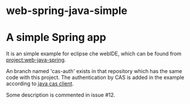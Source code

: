 # web-spring-java-simple
# A simple Spring app  
It is an simple example for eclipse che webIDE, which can be found from [project:web-java-spring](https://github.com/wangmengqiang001/web-java-spring).  

An branch named 'cas-auth' exists in that repository which has the same code with this project. The authentication by CAS is added in the example according to  [java cas client](https://github.com/apereo/java-cas-client).


Some description is commented in issue #12.


